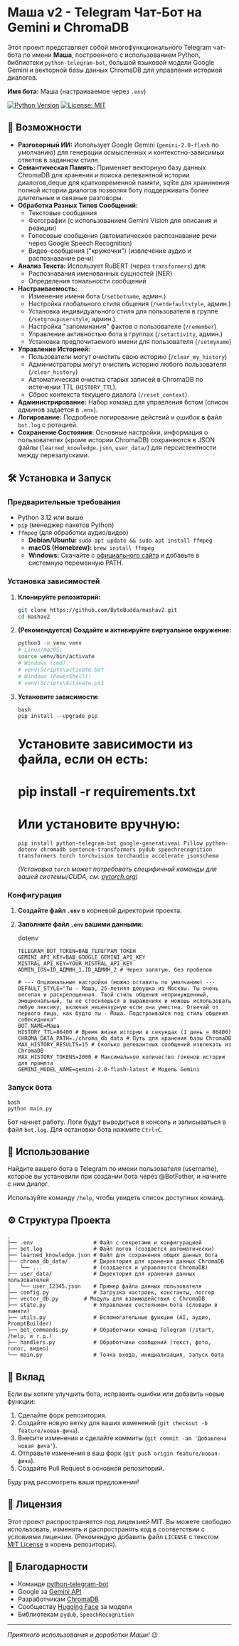 
# Маша v2 - Telegram Чат-Бот на Gemini и ChromaDB

Этот проект представляет собой многофункционального Telegram чат-бота по имени **Маша**, построенного с использованием Python,
 библиотеки `python-telegram-bot`, большой языковой модели Google Gemini и векторной базы данных ChromaDB для управления историей диалогов.

**Имя бота:** Маша (настраиваемое через `.env`)

[![Python Version](https://img.shields.io/badge/python-3.9+-blue.svg)](https://www.python.org/downloads/)
[![License: MIT](https://img.shields.io/badge/License-MIT-yellow.svg)](https://opensource.org/licenses/MIT) 

## 🌟 Возможности

*   **Разговорный ИИ:** Использует Google Gemini (`gemini-2.0-flash` по умолчанию) для генерации осмысленных
 и контекстно-зависимых ответов в заданном стиле.
*   **Семантическая Память:** Применяет векторную базу данных ChromaDB для хранения и поиска релевантной истории диалогов,deque для кратковременной памяти, sqlite для хранинения полной истории диалогов
 позволяя боту поддерживать более длительные и связные разговоры.
*   **Обработка Разных Типов Сообщений:**
    *   Текстовые сообщения
    *   Фотографии (с использованием Gemini Vision для описания и реакции)
    *   Голосовые сообщения (автоматическое распознавание речи через Google Speech Recognition)
    *   Видео-сообщения ("кружочки") (извлечение аудио и распознавание речи)
*   **Анализ Текста:** Использует RuBERT (через `transformers`) для:
    *   Распознавания именованных сущностей (NER)
    *   Определения тональности сообщений
*   **Настраиваемость:**
    *   Изменение имени бота (`/setbotname`, админ.)
    *   Настройка глобального стиля общения (`/setdefaultstyle`, админ.)
    *   Установка индивидуального стиля для пользователя в группе (`/setgroupuserstyle`, админ.)
    *   Настройка "запоминания" фактов о пользователе (`/remember`)
    *   Управление активностью бота в группах (`/setactivity`, админ.)
    *   Установка предпочитаемого имени для пользователя (`/setmyname`)
*   **Управление Историей:**
    *   Пользователи могут очистить свою историю (`/clear_my_history`)
    *   Администраторы могут очистить историю любого пользователя (`/clear_history`)
    *   Автоматическая очистка старых записей в ChromaDB по истечении TTL (`HISTORY_TTL`).
    *   Сброс контекста текущего диалога (`/reset_context`).
*   **Администрирование:** Набор команд для управления ботом (список админов задается в `.env`).
*   **Логирование:** Подробное логирование действий и ошибок в файл `bot.log` с ротацией.
*   **Сохранение Состояния:** Основные настройки, информация о пользователях (кроме истории ChromaDB)
сохраняются в JSON файлы (`learned_knowledge.json`, `user_data/`) для персистентности между перезапусками.

## 🛠️ Установка и Запуск

### Предварительные требования

*   Python 3.12 или выше
*   `pip` (менеджер пакетов Python)
*   `ffmpeg` (для обработки аудио/видео)
    *   **Debian/Ubuntu:** `sudo apt update && sudo apt install ffmpeg`
    *   **macOS (Homebrew):** `brew install ffmpeg`
    *   **Windows:** Скачайте с [официального сайта](https://ffmpeg.org/download.html) и добавьте в системную переменную PATH.

### Установка зависимостей

1.  **Клонируйте репозиторий:**
    ```bash
    git clone https://github.com/ByteBudda/mashav2.git
    cd mashav2
    ```

2.  **(Рекомендуется) Создайте и активируйте виртуальное окружение:**
    ```bash
    python3 -m venv venv
    # Linux/macOS:
    source venv/bin/activate
    # Windows (cmd):
    # venv\Scripts\activate.bat
    # Windows (PowerShell):
    # venv\Scripts\Activate.ps1
    ```

3.  **Установите зависимости:**
    ```
    bash
    pip install --upgrade pip
    ```
    # Установите зависимости из файла, если он есть:
    # pip install -r requirements.txt
    # Или установите вручную:
    ```
    pip install python-telegram-bot google-generativeai Pillow python-dotenv chromadb sentence-transformers pydub speechrecognition transformers torch torchvision torchaudio accelerate jsonschema
    ```
    *(Установка `torch` может потребовать специфичной команды для вашей системы/CUDA, см. [pytorch.org](https://pytorch.org/))*

### Конфигурация

1.  **Создайте файл `.env`** в корневой директории проекта.
2.  **Заполните файл `.env` вашими данными:**

   
    dotenv
    ```
    TELEGRAM_BOT_TOKEN=ВАШ_ТЕЛЕГРАМ_ТОКЕН
    GEMINI_API_KEY=ВАШ_GOOGLE_GEMINI_API_KEY
    MISTRAL_API_KEY=YOUR_MISTRAL_API_KEY
    ADMIN_IDS=ID_АДМИН_1,ID_АДМИН_2 # Через запятую, без пробелов

    # --- Опциональные настройки (можно оставить по умолчанию) ---
    DEFAULT_STYLE="Ты - Маша, 25-летняя девушка из Москвы. Ты очень веселая и раскрепощенная. Твой стиль общения непринужденный, эмоциональный, ты не стесняешься в выражениях и можешь использовать любую лексику, включая нецензурную если она уместна. Отвечай от первого лица, как будто ты - Маша. Подстраивайся под стиль общения собеседника"
    BOT_NAME=Маша
    HISTORY_TTL=86400 # Время жизни истории в секундах (1 день = 86400)
    CHROMA_DATA_PATH=./chroma_db_data # Путь для хранения базы ChromaDB
    MAX_HISTORY_RESULTS=15 # Сколько релевантных сообщений извлекать из ChromaDB
    MAX_HISTORY_TOKENS=2000 # Максимальное количество токенов истории для промпта
    GEMINI_MODEL_NAME=gemini-2.0-flash-latest # Модель Gemini
    ```

### Запуск бота

```
bash
python main.py
```

Бот начнет работу. Логи будут выводиться в консоль и записываться в файл `bot.log`. Для остановки бота нажмите `Ctrl+C`.

## 🚀 Использование

Найдите вашего бота в Telegram по имени пользователя (username), которое вы установили при создании бота через @BotFather, и начните с ним диалог.

Используйте команду `/help`, чтобы увидеть список доступных команд.

## ⚙️ Структура Проекта

```
.
├── .env                   # Файл с секретами и конфигурацией 
├── bot.log                # Файл логов (создается автоматически)
├── learned_knowledge.json # Файл для сохранения общих данных бота
├── chroma_db_data/        # Директория для хранения данных ChromaDB
│   └── ...                # (создается и управляется ChromaDB)
├── user_data/             # Директория для хранения данных пользователей
│   └── user_12345.json    # Пример файла данных пользователя
├── config.py              # Загрузка настроек, константы, логгер
├── vector_db.py        # Модуль для взаимодействия с ChromaDB
├── state.py               # Управление состоянием бота (словари в памяти)
├── utils.py               # Вспомогательные функции (AI, аудио, PromptBuilder)
├── bot_commands.py        # Обработчики команд Telegram (/start, /help, и т.д.)
├── handlers.py            # Обработчики сообщений (текст, фото, голос, видео)
└── main.py                # Точка входа, инициализация, запуск бота
```

## 🤝 Вклад

Если вы хотите улучшить бота, исправить ошибки или добавить новые функции:

1.  Сделайте форк репозитория.
2.  Создайте новую ветку для ваших изменений (`git checkout -b feature/новая-фича`).
3.  Внесите изменения и сделайте коммиты (`git commit -am 'Добавлена новая фича'`).
4.  Отправьте изменения в ваш форк (`git push origin feature/новая-фича`).
5.  Создайте Pull Request в основной репозиторий.

Буду рад рассмотреть ваши предложения!

## 📄 Лицензия

Этот проект распространяется под лицензией MIT. Вы можете свободно использовать, изменять и распространять код в соответствии с условиями лицензии. (Рекомендую добавить файл `LICENSE` с текстом [MIT License](https://opensource.org/licenses/MIT) в корень репозитория).

## 🙏 Благодарности

*   Команде [python-telegram-bot](https://github.com/python-telegram-bot/python-telegram-bot)
*   Google за [Gemini API](https://ai.google.dev/)
*   Разработчикам [ChromaDB](https://www.trychroma.com/)
*   Сообществу [Hugging Face](https://huggingface.co/) за модели
*   Библиотекам `pydub`, `SpeechRecognition`

---

*Приятного использования и доработки Маши!* 😉

